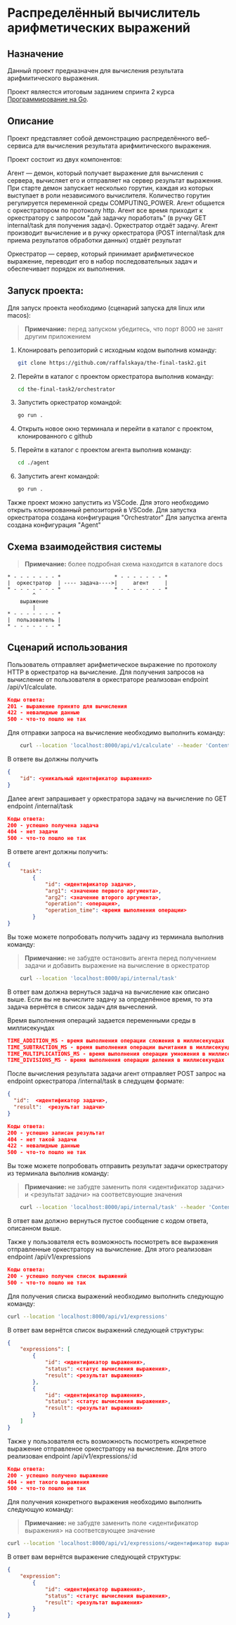 # Распределённый вычислитель арифметических выражений

## Назначение

Данный проект предназначен для вычисления результата арифмитического выражения.

Проект являестся итоговым заданием спринта 2 курса [Программирование
на Go](https://lyceum.yandex.ru/go).

## Описание

Проект представляет собой демонстрацию распределённого веб-сервиса для вычисления результата арифмитического выражения.

Проект состоит из двух компонентов:

Агент — демон, который получает выражение для вычисления с сервера, вычисляет его и отправляет на сервер результат выражения. При старте демон запускает несколько горутин, каждая из которых выступает в роли независимого вычислителя. Количество горутин регулируется переменной среды COMPUTING_POWER. Агент общается с оркестратором по протоколу http. Агент все время приходит к оркестратору с запросом "дай задачку поработать" (в ручку GET internal/task для получения задач). Оркестратор отдаёт задачу. Агент производит вычисление и в ручку оркестратора (POST internal/task для приема результатов обработки данных) отдаёт результат

Оркестратор — сервер, который принимает арифметическое выражение, переводит его в набор последовательных задач и обеспечивает порядок их выполнения.

## Запуск проекта:
Для запуск проекта необходимо (сценарий запуска для linux или macos):
> **Примечание:**  перед запуском убедитесь, что порт 8000 не занят другим приложением

1. Клонировать репозиторий с исходным кодом выполнив команду:
    ```bash
    git clone https://github.com/raffalskaya/the-final-task2.git
    ```
2. Перейти в каталог с проектом оркестратора выполнив команду:
    ```bash
    cd the-final-task2/orchestrator
    ```
3. Запустить оркестратор командой:
    ```bash
    go run .
    ```
4.  Открыть новое окно терминала и перейти в каталог с проектом, клонированного с github
   
5.  Перейти в каталог с проектом агента выполнив команду:
    ```bash
    cd ./agent
    ```
6. Запустить агент командой:
    ```bash
    go run .
    ```

Также проект можно запустить из VSCode. Для этого необходимо открыть клонированный репозиторий в VSCode.
Для запустка оркестратора создана конфигурация "Orchestrator"
Для запустка агента создана конфигурация "Agent"

## Схема взаимодействия системы
> **Примечание:**  более подробная схема находится в каталоге docs

```text
* - - - - - - - *                 * - - - - - - - *
|  оркестратор  | ---- задача---->|     агент     |
* - - - - - - - *                 * - - - - - - - *
        ^
    выражение
        |
* - - - - - - - *
|  пользователь |
* - - - - - - - *

```

## Сценарий использования

Пользователь отправляет арифметическое выражение по протоколу HTTP в оркестратор на вычисление. Для получения запросов на вычисление от пользователя в оркестраторе реализован endpoint /api/v1/calculate.

```json
Коды ответа: 
201 - выражение принято для вычисления
422 - невалидные данные
500 - что-то пошло не так
```
Для отправки запроса на вычисление необходимо выполнить команду:
```bash
    curl --location 'localhost:8000/api/v1/calculate' --header 'Content-Type: application/json' --data '{"expression": "4+3*2"}'
```
В ответе вы должны получить 
```json
{
    "id": <уникальный идентификатор выражения>
}
```

Далее агент запрашивает у оркестратора задачу на вычисление по GET endpoint /internal/task

```json
Коды ответа: 
200 - успешно получена задача
404 - нет задачи
500 - что-то пошло не так
```
В ответе агент должны получить:

```json
{
    "task":
        {
            "id": <идентификатор задачи>,
            "arg1": <значение первого аргумента>,
            "arg2": <значение второго аргумента>,
            "operation": <операция>,
            "operation_time": <время выполнения операции>
        }
}
```

Вы тоже можете попробовать получить задачу из терминала выполнив команду:
> **Примечание:**  не забудте остановить агента перед получением задачи и добавить выражение на вычисление в оркестратор

```bash
    curl --location 'localhost:8000/api/internal/task'
```

В ответ вам должна вернуться задача на вычисление как описано выше. Если вы не вычислите задачу за определённое время, то эта задача вернётся в список задач для вычеслений.

Время выполнения операций задается переменными среды в миллисекундах
```json
TIME_ADDITION_MS - время выполнения операции сложения в миллисекундах
TIME_SUBTRACTION_MS - время выполнения операции вычитания в миллисекундах
TIME_MULTIPLICATIONS_MS - время выполнения операции умножения в миллисекундах
TIME_DIVISIONS_MS - время выполнения операции деления в миллисекундах
```

После вычисления результата задачи агент отправляет POST запрос на endpoint оркестратора /internal/task в следущем формате:
```json
{
  "id":  <идентификатор задачи>,
  "result":  <результат задачи>
}
```
```json
Коды ответа: 
200 - успешно записан результат
404 - нет такой задачи
422 - невалидные данные
500 - что-то пошло не так
```

Вы тоже можете попробовать отправить результат задачи оркестратору из терминала выполнив команду:
> **Примечание:**  не забудте заменить поля <идентификатор задачи> и <результат задачи> на соответсвующие значения

```bash
    curl --location 'localhost:8000/api/internal/task' --header 'Content-Type: application/json' --data '{"id": <идентификатор задачи>, "result": <результат задачи>}'
```

В ответ вам должно вернуться пустое сообщение с кодом ответа, описанном выше.

Также у пользователя есть возможность посмотреть все выражения отправленные оркестратору на вычисление. Для этого реализован endpoint /api/v1/expressions

```json
Коды ответа:
200 - успешно получен список выражений
500 - что-то пошло не так
```

Для получения списка выражений необходимо выполнить следующую команду:

```bash
curl --location 'localhost:8000/api/v1/expressions'
```

В ответ вам вернётся список выражений следующей структуры:

```json
{
    "expressions": [
        {
            "id": <идентификатор выражения>,
            "status": <статус вычисления выражения>,
            "result": <результат выражения>
        },
        {
            "id": <идентификатор выражения>,
            "status": <статус вычисления выражения>,
            "result": <результат выражения>
        }
    ]
}
```
Также у пользователя есть возможность посмотреть конкретное выражение отправленое оркестратору на вычисление. Для этого реализован endpoint /api/v1/expressions/:id

```json
Коды ответа:
200 - успешно получено выражение
404 - нет такого выражения
500 - что-то пошло не так
```
Для получения конкретного выражения необходимо выполнить следующую команду:
> **Примечание:**  не забудте заменить поле <идентификатор выражения> на соответсвующее значение

```bash
curl --location 'localhost:8000/api/v1/expressions/<идентификатор выражения>'
```

В ответ вам вернётся выражение следующей структуры:

```json
{
    "expression":
        {
            "id": <идентификатор выражения>,
            "status": <статус вычисления выражения>,
            "result": <результат выражения>
        }
}
```